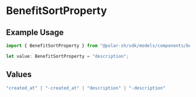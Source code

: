 # BenefitSortProperty

## Example Usage

```typescript
import { BenefitSortProperty } from "@polar-sh/sdk/models/components/benefitsortproperty.js";

let value: BenefitSortProperty = "description";
```

## Values

```typescript
"created_at" | "-created_at" | "description" | "-description"
```